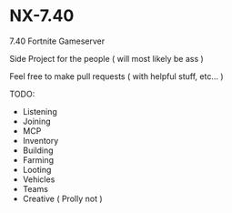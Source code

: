 # NX-7.40
7.40 Fortnite Gameserver

Side Project for the people ( will most likely be ass )

Feel free to make pull requests ( with helpful stuff, etc... )

TODO: 
- Listening
- Joining
- MCP
- Inventory
- Building 
- Farming
- Looting 
- Vehicles
- Teams
- Creative ( Prolly not )
